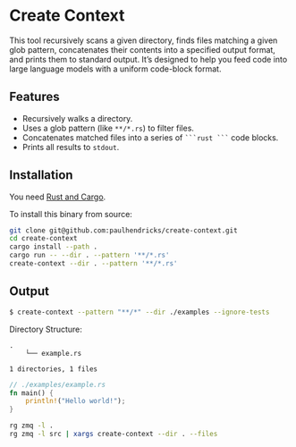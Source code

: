 # Create Context

This tool recursively scans a given directory, finds files matching a given glob pattern, concatenates their contents into a specified output format, and prints them to standard output. It’s designed to help you feed code into large language models with a uniform code-block format.

## Features

- Recursively walks a directory.
- Uses a glob pattern (like `**/*.rs`) to filter files.
- Concatenates matched files into a series of ```` ```rust ``` ```` code blocks.
- Prints all results to `stdout`.

## Installation

You need [Rust and Cargo](https://www.rust-lang.org/tools/install).

To install this binary from source:

```bash
git clone git@github.com:paulhendricks/create-context.git
cd create-context
cargo install --path .
cargo run -- --dir . --pattern '**/*.rs'
create-context --dir . --pattern '**/*.rs'
```

## Output

```bash
$ create-context --pattern "**/*" --dir ./examples --ignore-tests
```


Directory Structure:

```text
.
    └── example.rs

1 directories, 1 files
```

```rust
// ./examples/example.rs
fn main() {
    println!("Hello world!");
}
```


```bash
rg zmq -l .
rg zmq -l src | xargs create-context --dir . --files
```
